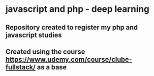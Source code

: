 # javascript and php - deep learning

## Repository created to register my php and javascript studies

## Created using the course https://www.udemy.com/course/clube-fullstack/ as a base

